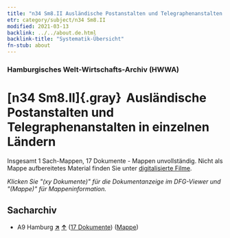 ```yaml
---
title: "n34 Sm8.II Ausländische Postanstalten und Telegraphenanstalten in einzelnen Ländern"
etr: category/subject/n34 Sm8.II
modified: 2021-03-13
backlink: ../../about.de.html
backlink-title: "Systematik-Übersicht"
fn-stub: about
---
```


### Hamburgisches Welt-Wirtschafts-Archiv (HWWA)
# [n34 Sm8.II]{.gray}&#8201; Ausländische Postanstalten und Telegraphenanstalten in einzelnen Ländern&#160; 




Insgesamt 1 Sach-Mappen, 17 Dokumente - Mappen unvollständig.
Nicht als Mappe aufbereitetes Material finden Sie unter [digitalisierte Filme](/film/h1_sh).

_Klicken Sie "(xy Dokumente)" für die Dokumentanzeige im DFG-Viewer und "(Mappe)" für Mappeninformation._

## Sacharchiv



- A9 Hamburg [**&nearr;**](../../../geo/i/140905/about.de.html "Hamburg (alle Mappen)") [**&uarr;**](../../../geo/about.de.html#A9 "Ländersystematik") (<a href="https://pm20.zbw.eu/dfgview/sh/140905,145672" title="über: Hamburg : Ausländische Postanstalten und Telegraphenanstalten in einzelnen Ländern" target="_blank">17 Dokumente</a>) ([Mappe](http://purl.org/pressemappe20/folder/sh/140905,145672))


